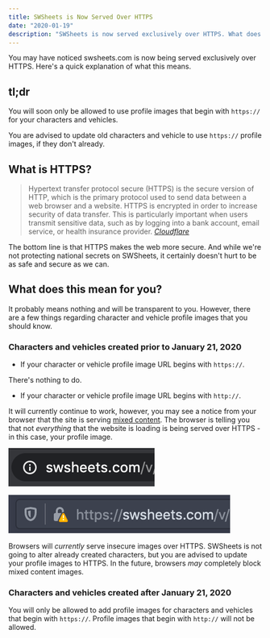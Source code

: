 ```yaml
---
title: SWSheets is Now Served Over HTTPS
date: "2020-01-19"
description: "SWSheets is now served exclusively over HTTPS. What does this mean for you?"
---
```


You may have noticed swsheets.com is now being served exclusively over HTTPS. Here's a quick explanation of what this means.

## tl;dr

You will soon only be allowed to use profile images that begin with `https://` for your characters and vehicles.

You are advised to update old characters and vehicle to use `https://` profile images, if they don't already.

## What is HTTPS?

> Hypertext transfer protocol secure (HTTPS) is the secure version of HTTP, which is the primary protocol used to send data between a web browser and a website. HTTPS is encrypted in order to increase security of data transfer. This is particularly important when users transmit sensitive data, such as by logging into a bank account, email service, or health insurance provider.
> <cite>[Cloudflare](https://www.cloudflare.com/learning/ssl/what-is-https/)</cite>

The bottom line is that HTTPS makes the web more secure. And while we're not protecting national secrets on SWSheets, it certainly doesn't hurt to be as safe and secure as we can.

## What does this mean for you?

It probably means nothing and will be transparent to you. However, there are a few things regarding character and vehicle profile images that you should know.

### Characters and vehicles created prior to January 21, 2020

- If your character or vehicle profile image URL begins with `https://`.

There's nothing to do.

- If your character or vehicle profile image URL begins with `http://`.

It will currently continue to work, however, you may see a notice from your browser that the site is serving [mixed content](https://developers.google.com/web/fundamentals/security/prevent-mixed-content/what-is-mixed-content). The browser is telling you that not _everything_ that the website is loading is being served over HTTPS - in this case, your profile image.

![Chrome mixed content](chrome-mixed.png)

![Firefox mixed content](firefox-mixed.png)

Browsers will _currently_ serve insecure images over HTTPS. SWSheets is not going to alter already created characters, but you are advised to update your profile images to HTTPS. In the future, browsers _may_ completely block mixed content images.

### Characters and vehicles created after January 21, 2020

You will only be allowed to add profile images for characters and vehicles that begin with `https://`. Profile images that begin with `http://` will not be allowed.
